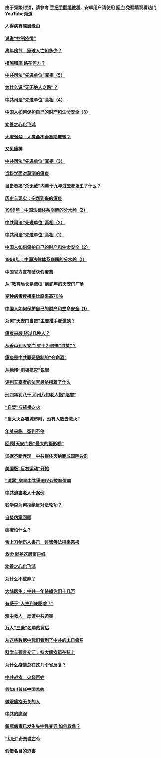 #### 由于频繁封锁，请参考 [手把手翻墙教程](https://github.com/gfw-breaker/guides/wiki/)，安卓用户请使用 [网门](https://github.com/gfw-breaker/nogfw/blob/master/dl.md?t=02231000) 免翻墙观看热门YouTube频道 

#### [人得病有深层缘由](../pages/19/420864.md?t=02231000) 

#### [说说“控制疫情”](../pages/19/420831.md?t=02231000) 

#### [离年傍节　家破人亡知多少？](../pages/19/420563.md?t=02231000) 

#### [措施错施  路在何方？](../pages/19/420076.md?t=02231000) 

#### [中共司法“先进单位”真相（5）](../pages/19/419453.md?t=02231000) 

#### [为什么说“天无绝人之路”？](../pages/19/419618.md?t=02231000) 

#### [中共司法“先进单位”真相（4）](../pages/19/419452.md?t=02231000) 

#### [中国人如何保护自己的财产和生命安全（3）](../pages/19/419405.md?t=02231000) 

#### [劝善之心化飞鸿](../pages/19/418758.md?t=02231000) 

#### [大疫汹汹　人类会不会重蹈覆辙？](../pages/19/419691.md?t=02231000) 

#### [又见瘟神](../pages/19/419225.md?t=02231000) 

#### [中共司法“先进单位”真相（3）](../pages/19/419451.md?t=02231000) 

#### [当科学面对莫测的瘟疫](../pages/19/419625.md?t=02231000) 

#### [目击者揭“杀无赦”内幕十九年过去都发生了什么？](../pages/19/419617.md?t=02231000) 

#### [历史与现实：突然到来的瘟疫](../pages/19/419619.md?t=02231000) 

#### [1999年：中国法律体系崩解的分水岭（2）](../pages/19/419455.md?t=02231000) 

#### [中共司法“先进单位”真相（2）](../pages/19/419450.md?t=02231000) 

#### [中共司法“先进单位”真相（1）](../pages/19/419449.md?t=02231000) 

#### [中国人如何保护自己的财产和生命安全（2）](../pages/19/419404.md?t=02231000) 

#### [1999年：中国法律体系崩解的分水岭（1）](../pages/19/419454.md?t=02231000) 

#### [中国官方宣布破获假疫苗](../pages/19/419504.md?t=02231000) 

#### [从“教育局长是流氓”到蛇年的天安门广场](../pages/19/419470.md?t=02231000) 

#### [变种病毒传播率比原来高70％](../pages/19/419456.md?t=02231000) 

#### [中国人如何保护自己的财产和生命安全（1）](../pages/19/419403.md?t=02231000) 

#### [为何“天安门自焚”主要推手都遭殃？](../pages/19/419348.md?t=02231000) 

#### [瘟疫来袭 绕过几种人？](../pages/19/419349.md?t=02231000) 

#### [从香山到天安门 罗干为何搞“自焚”？](../pages/19/419270.md?t=02231000) 

#### [瘟疫是中共罪恶酿制的“夺命酒”](../pages/19/419223.md?t=02231000) 

#### [从徐栩“消极抗灾”说起](../pages/19/419224.md?t=02231000) 

#### [诬判无辜者的法官最终捞着了什么](../pages/19/419268.md?t=02231000) 

#### [刑四年罚八千 泸州八旬老人指“陷害”](../pages/19/419232.md?t=02231000) 

#### [“自焚”与插播之火](../pages/19/419226.md?t=02231000) 

#### [“当大火吞噬城市时，没有人敢去救火”](../pages/19/419077.md?t=02231000) 

#### [年关来临　冤判不停](../pages/19/419093.md?t=02231000) 

#### [回顾|天安门是“最大的摄影棚”](../pages/19/380866.md?t=02231000) 

#### [证据不断浮现　中共群体灭绝罪成国际共识](../pages/19/419031.md?t=02231000) 

#### [美国版“反右运动”开始](../pages/19/419030.md?t=02231000) 

#### [“清零”突显中共逼迫民众放弃信仰](../pages/19/418995.md?t=02231000) 

#### [中共迫害老人十案例](../pages/19/418831.md?t=02231000) 

#### [钱学森为何拒绝反对法轮功？](../pages/19/418905.md?t=02231000) 

#### [自焚伪案回顾](../pages/19/418799.md?t=02231000) 

#### [瘟疫怕什么？](../pages/19/418800.md?t=02231000) 

#### [舌上刀剑伤人害己　诽谤佛法招来恶报](../pages/19/418731.md?t=02231000) 

#### [救命 就差这层窗户纸](../pages/19/418706.md?t=02231000) 

#### [劝善之心化飞鸿](../pages/19/416766.md?t=02231000) 

#### [为什么不放弃？](../pages/19/418691.md?t=02231000) 

#### [大陆医生：中共一年杀掉你们十几万](../pages/19/418670.md?t=02231000) 

#### [有感于“人生到底图啥？”](../pages/19/418624.md?t=02231000) 

#### [难中救人　反遭中共迫害](../pages/19/418414.md?t=02231000) 

#### [万人“三退”名单的背后](../pages/19/418505.md?t=02231000) 

#### [从这些数据中我们看到了中共的末日疯狂](../pages/19/418420.md?t=02231000) 

#### [科学与预言交汇：特大瘟疫箭在弦上](../pages/19/418266.md?t=02231000) 

#### [为什么疫情总在这几个省反复？](../pages/19/418219.md?t=02231000) 

#### [中共战疫　火烧百姓](../pages/19/418220.md?t=02231000) 

#### [假如川普任中国总统](../pages/19/418174.md?t=02231000) 

#### [做跟瘟疫无关的人](../pages/19/418171.md?t=02231000) 

#### [中共的脆弱](../pages/19/418196.md?t=02231000) 

#### [新冠病毒已发生失控性变异 如何救急？](../pages/19/418032.md?t=02231000) 

#### [“幻日”奇景说古今](../pages/19/418033.md?t=02231000) 

#### [假借名目的迫害](../pages/19/418055.md?t=02231000) 

